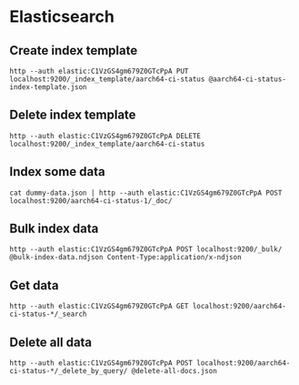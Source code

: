 # Elasticsearch

## Create index template

```
http --auth elastic:C1VzGS4gm679Z0GTcPpA PUT localhost:9200/_index_template/aarch64-ci-status @aarch64-ci-status-index-template.json
```

## Delete index template

```
http --auth elastic:C1VzGS4gm679Z0GTcPpA DELETE localhost:9200/_index_template/aarch64-ci-status
```

## Index some data

```
cat dummy-data.json | http --auth elastic:C1VzGS4gm679Z0GTcPpA POST localhost:9200/aarch64-ci-status-1/_doc/
```

## Bulk index data

```
http --auth elastic:C1VzGS4gm679Z0GTcPpA POST localhost:9200/_bulk/ @bulk-index-data.ndjson Content-Type:application/x-ndjson
```

## Get data

```
http --auth elastic:C1VzGS4gm679Z0GTcPpA GET localhost:9200/aarch64-ci-status-*/_search
```

## Delete all data

```
http --auth elastic:C1VzGS4gm679Z0GTcPpA POST localhost:9200/aarch64-ci-status-*/_delete_by_query/ @delete-all-docs.json
```
